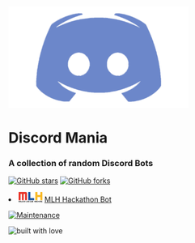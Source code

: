  <img src="https://github.com/L3thal14/Discord-Mania/blob/master/assets/logos/discordlogo.png?raw=true" height="200"  /> 			

#	Discord Mania
### A collection of random Discord Bots
[![GitHub stars](https://img.shields.io/github/stars/L3thal14/Discord-Mania.svg?logo=github)]([https://github.com/L3thal14/Discord-Mania/stargazers](https://github.com/L3thal14/Discord-Mania/stargazers)) [![GitHub forks](https://img.shields.io/github/forks/L3thal14/Discord-Mania.svg?logo=github&color=teal)]([https://github.com/L3thal14/Discord-Mania/network/](https://github.com/L3thal14/Discord-Mania/network/))

   <li> <img src="https://github.com/L3thal14/Discord-Mania/blob/master/assets/logos/mlhlogo.png?raw=true" height="20" />  <a href="https://github.com/L3thal14/Discord-Mania/tree/master/MLH%20Discord%20Bot">MLH Hackathon Bot</a></li>
</ul>

[![Maintenance](https://img.shields.io/maintenance/yes/2020?color=green&logo=github)](https://github.com/L3thal14)



![built with love](https://forthebadge.com/images/badges/built-with-love.svg)
